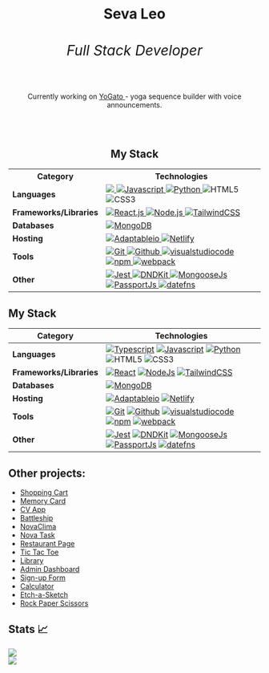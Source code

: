 <h1 align="center" color="red">Seva Leo <span><h6>Full Stack Developer</h6></span></h1>



<p align="center">Currently working on <a href="https://github.com/sevleo/YoGato"> YoGato </a> - yoga sequence builder with voice announcements.</p>
<br>
<br>

  
<div align="center">

## My Stack

<table>
  <tr>
    <th>Category</th>
    <th>Technologies</th>
  </tr>
  <tr>
    <td><strong>Languages</strong></td>
    <td>
      <a href="https://www.typescriptlang.org/">
        <img src="https://img.shields.io/badge/Typescript-20232A?style=for-the-badge&logo=typescript&logoColor=#3178C6">
      </a>
      <a href="https://developer.mozilla.org/en-US/docs/Web/JavaScript">
        <img src="https://img.shields.io/badge/Javascript-20232A?style=for-the-badge&logo=javascript&logoColor=#F7DF1E" alt="Javascript">
      </a>
      <a href="https://www.python.org/">
        <img src="https://img.shields.io/badge/Python-20232A?style=for-the-badge&logo=python&logoColor=#3776AB" alt="Python">
      </a>
      <img src="https://img.shields.io/badge/HTML5-20232A?style=for-the-badge&logo=HTML5" alt="HTML5">
      <img src="https://img.shields.io/badge/CSS3-20232A?style=for-the-badge&logo=CSS3" alt="CSS3">
    </td>
  </tr>
  <tr>
    <td><strong>Frameworks/Libraries</strong></td>
    <td>
      <a href="https://reactjs.org/">
        <img src="https://img.shields.io/badge/React-20232A?style=for-the-badge&logo=react&logoColor=61DAFB" alt="React.js">
      </a>
      <a href="https://nodejs.org/en">
        <img src="https://img.shields.io/badge/Node.js-20232A?style=for-the-badge&logo=nodedotjs&logoColor=#5FA04E" alt="Node.js">
      </a>
      <a href="https://tailwindcss.com/">
        <img src="https://img.shields.io/badge/tailwindcss-20232A?style=for-the-badge&logo=tailwindcss&logoColor=#06B6D4" alt="TailwindCSS">
      </a>
    </td>
  </tr>
  <tr>
    <td><strong>Databases</strong></td>
    <td>
      <a href="https://www.mongodb.com/">
        <img src="https://img.shields.io/badge/MongoDB-20232A?style=for-the-badge&logo=mongodb" alt="MongoDB">
      </a>
    </td>
  </tr>
  <tr>
    <td><strong>Hosting</strong></td>
    <td>
      <a href="https://adaptable.io/">
        <img src="https://img.shields.io/badge/Adaptable.io-20232A?style=for-the-badge&logo=Adaptable.io" alt="Adaptableio">
      </a>
      <a href="https://www.netlify.com/">
        <img src="https://img.shields.io/badge/Netlify-20232A?style=for-the-badge&logo=Netlify" alt="Netlify">
      </a>
    </td>
  </tr>
  <tr>
    <td><strong>Tools</strong></td>
    <td>
      <a href="https://git-scm.com/">
        <img src="https://img.shields.io/badge/git-20232A?style=for-the-badge&logo=git" alt="Git">
      </a>
      <a href="https://github.com/">
        <img src="https://img.shields.io/badge/github-20232A?style=for-the-badge&logo=github" alt="Github">
      </a>
      <a href="https://code.visualstudio.com/">
        <img src="https://img.shields.io/badge/VSCode-20232A?style=for-the-badge&logo=visualstudiocode" alt="visualstudiocode">
      </a>
      <a href="https://www.npmjs.com/">
        <img src="https://img.shields.io/badge/npm-20232A?style=for-the-badge&logo=npm" alt="npm">
      </a>
      <a href="https://webpack.js.org/">
        <img src="https://img.shields.io/badge/webpack-20232A?style=for-the-badge&logo=webpack" alt="webpack">
      </a>
    </td>
  </tr>
  <tr>
    <td><strong>Other</strong></td>
    <td>
      <a href="https://jestjs.io/">
        <img src="https://img.shields.io/badge/Jest-20232A?style=for-the-badge&logo=Jest" alt="Jest">
      </a>
      <a href="https://dndkit.com/">
        <img src="https://img.shields.io/badge/DND%20Kit-20232A?style=for-the-badge&logo=DNDKit" alt="DNDKit">
      </a>
      <a href="https://mongoosejs.com/">
        <img src="https://img.shields.io/badge/MongooseJs-20232A?style=for-the-badge&logo=MongooseJs" alt="MongooseJs">
      </a>
      <a href="http://www.passportjs.org/">
        <img src="https://img.shields.io/badge/PassportJS-20232A?style=for-the-badge&logo=Passport" alt="PassportJs">
      </a>
      <a href="https://date-fns.org/">
        <img src="https://img.shields.io/badge/datefns-20232A?style=for-the-badge&logo=datefns" alt="datefns">
      </a>
    </td>
  </tr>
</table>
</div>



## My Stack



| Category               | Technologies                                                                                                                                                                                                                                       |
|------------------------|----------------------------------------------------------------------------------------------------------------------------------------------------------------------------------------------------------------------------------------------------|
| **Languages**          | [![Typescript][Typescript]][Typescript-url] [![Javascript][Javascript]][Javascript-url] [![Python][Python]][Python-url] ![HTML5] ![CSS3]                                                                                                            |
| **Frameworks/Libraries** | [![React][React.js]][React-url] [![NodeJs][Node.js]][Node-url] [![TailwindCSS][TailwindCSS]][TailwindCSS-url]                                                                                                                                    |
| **Databases**          | [![MongoDB][MongoDB]][MongoDB-url]                                                                                                                                                                                                                 |
| **Hosting**            | [![Adaptableio][Adaptableio]][Adaptableio-url] [![Netlify][Netlify]][Netlify-url]                                                                                                                                                                  |
| **Tools**              | [![Git][Git]][Git-url] [![Github][Github]][Github-url] [![visualstudiocode][visualstudiocode]][visualstudiocode-url] [![npm][npm]][npm-url] [![webpack][webpack]][webpack-url]                                                                      |
| **Other**              | [![Jest][Jest]][Jest-url] [![DNDKit][DNDKit]][DNDKit-url] [![MongooseJs][MongooseJs]][MongooseJs-url] [![PassportJs][PassportJs]][PassportJs-url] [![datefns][datefns]][datefns-url]                                                               |                                      |

## Other projects:
- [Shopping Cart](https://github.com/sevleo/shopping-cart)
- [Memory Card](https://github.com/sevleo/memory-card)
- [CV App](https://github.com/sevleo/cv-app)
- [Battleship](https://github.com/sevleo/battleship)
- [NovaClima](https://github.com/sevleo/NovaClima)
- [Nova Task](https://github.com/sevleo/nova_task)
- [Restaurant Page](https://github.com/sevleo/restaurant_page)
- [Tic Tac Toe](https://github.com/sevleo/tic_tac_toe)
- [Library](https://github.com/sevleo/library)
- [Admin Dashboard](https://github.com/sevleo/admin_dashboard)
- [Sign-up Form](https://github.com/sevleo/Sign-up_Form)
- [Calculator](https://github.com/sevleo/calculator)
- [Etch-a-Sketch](https://github.com/sevleo/Etch-a-Sketch)
- [Rock Paper Scissors](https://github.com/sevleo/rock-paper-scissors)



## Stats 📈
<img 
  src="https://github-readme-stats.vercel.app/api/top-langs/?username=sevleo&theme=react&layout=compact"
/>
</br>
<img
  src="https://github-readme-streak-stats.herokuapp.com/?user=sevleo&&theme=react&&hide_border=true"
/>
<br/>

[React.js]: https://img.shields.io/badge/React-20232A?style=for-the-badge&logo=react&logoColor=61DAFB
[React-url]: https://reactjs.org/
[Node.js]: https://img.shields.io/badge/Node.js-20232A?style=for-the-badge&logo=nodedotjs&logoColor=#5FA04E
[Node-url]: https://nodejs.org/en
[Typescript]: https://img.shields.io/badge/Typescript-20232A?style=for-the-badge&logo=typescript&logoColor=#3178C6
[Typescript-url]: https://www.typescriptlang.org/
[Javascript]: https://img.shields.io/badge/Javascript-20232A?style=for-the-badge&logo=javascript&logoColor=#F7DF1E
[Javascript-url]: https://www.javascript.com/
[TailwindCSS]: https://img.shields.io/badge/tailwindcss-20232A?style=for-the-badge&logo=tailwindcss&logoColor=#06B6D4
[TailwindCSS-url]: https://tailwindcss.com/
[MongoDB]: https://img.shields.io/badge/mongodb-20232A?style=for-the-badge&logo=mongodb
[MongoDB-url]: https://www.mongodb.com/
[Git]: https://img.shields.io/badge/git-20232A?style=for-the-badge&logo=git
[Git-url]: https://git-scm.com/
[Github]: https://img.shields.io/badge/github-20232A?style=for-the-badge&logo=github
[Github-url]: https://github.com/
[visualstudiocode]: https://img.shields.io/badge/VSCode-20232A?style=for-the-badge&logo=visualstudiocode
[visualstudiocode-url]: https://code.visualstudio.com/
[npm]: https://img.shields.io/badge/npm-20232A?style=for-the-badge&logo=npm
[npm-url]: https://www.npmjs.com/
[webpack]: https://img.shields.io/badge/webpack-20232A?style=for-the-badge&logo=webpack
[webpack-url]: https://webpack.js.org/
[Python]: https://img.shields.io/badge/Python-20232A?style=for-the-badge&logo=Python
[Python-url]: https://www.python.org/
[HTML5]: https://img.shields.io/badge/HTML5-20232A?style=for-the-badge&logo=HTML5
[CSS3]: https://img.shields.io/badge/CSS3-20232A?style=for-the-badge&logo=CSS3
[Adaptableio]: https://img.shields.io/badge/Adaptable.io-20232A?style=for-the-badge&logo=Adaptable.io
[Adaptableio-url]: https://adaptable.io/
[Netlify]: https://img.shields.io/badge/Netlify-20232A?style=for-the-badge&logo=Netlify
[Netlify-url]: https://www.netlify.com/

[Jest]: https://img.shields.io/badge/Jest-20232A?style=for-the-badge&logo=Jest
[Jest-url]: https://www.netlify.com/
[DNDKit]: https://img.shields.io/badge/DND%20Kit-20232A?style=for-the-badge&logo=DNDKit
[DNDKit-url]: https://dndkit.com/
[MongooseJs]: https://img.shields.io/badge/MongooseJs-20232A?style=for-the-badge&logo=MongooseJs
[MongooseJs-url]: https://mongoosejs.com/
[PassportJs]: https://img.shields.io/badge/PassportJS-20232A?style=for-the-badge&logo=Passport
[PassportJs-url]: https://www.passportjs.org/
[datefns]: https://img.shields.io/badge/datefns-20232A?style=for-the-badge&logo=datefns
[datefns-url]: https://date-fns.org/
